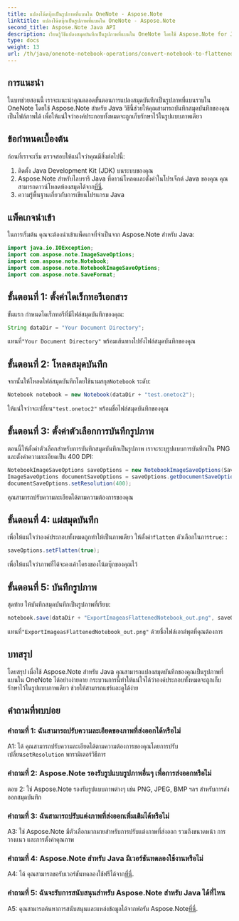 ```yaml
---
title: แปลงโน้ตบุ๊กเป็นรูปภาพที่แบนใน OneNote - Aspose.Note
linktitle: แปลงโน้ตบุ๊กเป็นรูปภาพที่แบนใน OneNote - Aspose.Note
second_title: Aspose.Note Java API
description: เรียนรู้วิธีแปลงสมุดบันทึกเป็นรูปภาพที่แบนใน OneNote โดยใช้ Aspose.Note for Java รักษาองค์ประกอบทั้งหมดไว้ในไฟล์ภาพเดียวได้อย่างง่ายดาย
type: docs
weight: 13
url: /th/java/onenote-notebook-operations/convert-notebook-to-flattened-image/
---
```

## การแนะนำ

ในบทช่วยสอนนี้ เราจะแนะนำคุณตลอดขั้นตอนการแปลงสมุดบันทึกเป็นรูปภาพที่แบนราบใน OneNote โดยใช้ Aspose.Note สำหรับ Java วิธีนี้ช่วยให้คุณสามารถบันทึกสมุดบันทึกของคุณเป็นไฟล์ภาพได้ เพื่อให้แน่ใจว่าองค์ประกอบทั้งหมดจะถูกเก็บรักษาไว้ในรูปแบบภาพเดียว

## ข้อกำหนดเบื้องต้น

ก่อนที่เราจะเริ่ม ตรวจสอบให้แน่ใจว่าคุณมีสิ่งต่อไปนี้:

1. ติดตั้ง Java Development Kit (JDK) บนระบบของคุณ
2.  Aspose.Note สำหรับไลบรารี Java ที่ดาวน์โหลดและตั้งค่าในโปรเจ็กต์ Java ของคุณ คุณสามารถดาวน์โหลดห้องสมุดได้จาก[ที่นี่](https://releases.aspose.com/note/java/).
3. ความรู้พื้นฐานเกี่ยวกับการเขียนโปรแกรม Java

## แพ็คเกจนำเข้า

ในการเริ่มต้น คุณจะต้องนำเข้าแพ็คเกจที่จำเป็นจาก Aspose.Note สำหรับ Java:

```java
import java.io.IOException;
import com.aspose.note.ImageSaveOptions;
import com.aspose.note.Notebook;
import com.aspose.note.NotebookImageSaveOptions;
import com.aspose.note.SaveFormat;
```

## ขั้นตอนที่ 1: ตั้งค่าไดเร็กทอรีเอกสาร

ขั้นแรก กำหนดไดเร็กทอรีที่มีไฟล์สมุดบันทึกของคุณ:

```java
String dataDir = "Your Document Directory";
```

 แทนที่`"Your Document Directory"` พร้อมเส้นทางไปยังไฟล์สมุดบันทึกของคุณ

## ขั้นตอนที่ 2: โหลดสมุดบันทึก

 จากนั้นให้โหลดไฟล์สมุดบันทึกโดยใช้นามสกุล`Notebook` ระดับ:

```java
Notebook notebook = new Notebook(dataDir + "test.onetoc2");
```

 ให้แน่ใจว่าจะเปลี่ยน`"test.onetoc2"` พร้อมชื่อไฟล์สมุดบันทึกของคุณ

## ขั้นตอนที่ 3: ตั้งค่าตัวเลือกการบันทึกรูปภาพ

ตอนนี้ให้ตั้งค่าตัวเลือกสำหรับการบันทึกสมุดบันทึกเป็นรูปภาพ เราจะระบุรูปแบบการบันทึกเป็น PNG และตั้งค่าความละเอียดเป็น 400 DPI:

```java
NotebookImageSaveOptions saveOptions = new NotebookImageSaveOptions(SaveFormat.Png);
ImageSaveOptions documentSaveOptions = saveOptions.getDocumentSaveOptions();
documentSaveOptions.setResolution(400);
```

คุณสามารถปรับความละเอียดได้ตามความต้องการของคุณ

## ขั้นตอนที่ 4: แผ่สมุดบันทึก

เพื่อให้แน่ใจว่าองค์ประกอบทั้งหมดถูกทำให้เป็นภาพเดียว ให้ตั้งค่า`flatten` ตัวเลือกในการ`true`: :

```java
saveOptions.setFlatten(true);
```

เพื่อให้แน่ใจว่าภาพที่ได้จะคงเค้าโครงของโน้ตบุ๊กของคุณไว้

## ขั้นตอนที่ 5: บันทึกรูปภาพ

สุดท้าย ให้บันทึกสมุดบันทึกเป็นรูปภาพที่เรียบ:

```java
notebook.save(dataDir + "ExportImageasFlattenedNotebook_out.png", saveOptions);
```

 แทนที่`"ExportImageasFlattenedNotebook_out.png"` ด้วยชื่อไฟล์เอาต์พุตที่คุณต้องการ

## บทสรุป

โดยสรุป เมื่อใช้ Aspose.Note สำหรับ Java คุณสามารถแปลงสมุดบันทึกของคุณเป็นรูปภาพที่แบนใน OneNote ได้อย่างง่ายดาย กระบวนการนี้ทำให้แน่ใจได้ว่าองค์ประกอบทั้งหมดจะถูกเก็บรักษาไว้ในรูปแบบภาพเดียว ช่วยให้สามารถแชร์และดูได้ง่าย

## คำถามที่พบบ่อย

### คำถามที่ 1: ฉันสามารถปรับความละเอียดของภาพที่ส่งออกได้หรือไม่

 A1: ได้ คุณสามารถปรับความละเอียดได้ตามความต้องการของคุณโดยการปรับเปลี่ยน`setResolution` พารามิเตอร์วิธีการ

### คำถามที่ 2: Aspose.Note รองรับรูปแบบรูปภาพอื่นๆ เพื่อการส่งออกหรือไม่

ตอบ 2: ใช่ Aspose.Note รองรับรูปแบบภาพต่างๆ เช่น PNG, JPEG, BMP ฯลฯ สำหรับการส่งออกสมุดบันทึก

### คำถามที่ 3: ฉันสามารถปรับแต่งภาพที่ส่งออกเพิ่มเติมได้หรือไม่

A3: ใช่ Aspose.Note มีตัวเลือกมากมายสำหรับการปรับแต่งภาพที่ส่งออก รวมถึงขนาดหน้า การวางแนว และการตั้งค่าคุณภาพ

### คำถามที่ 4: Aspose.Note สำหรับ Java มีเวอร์ชันทดลองใช้งานหรือไม่

 A4: ได้ คุณสามารถขอรับเวอร์ชันทดลองใช้ฟรีได้จาก[ที่นี่](https://releases.aspose.com/).

### คำถามที่ 5: ฉันจะรับการสนับสนุนสำหรับ Aspose.Note สำหรับ Java ได้ที่ไหน

 A5: คุณสามารถค้นหาการสนับสนุนและแหล่งข้อมูลได้จากฟอรัม Aspose.Note[ที่นี่](https://forum.aspose.com/c/note/28).